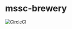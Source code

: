 # mssc-brewery
[![CircleCI](https://circleci.com/gh/JLaFlash/mssc-brewery.svg?style=svg)](https://circleci.com/gh/JLaFlash/mssc-brewery)
